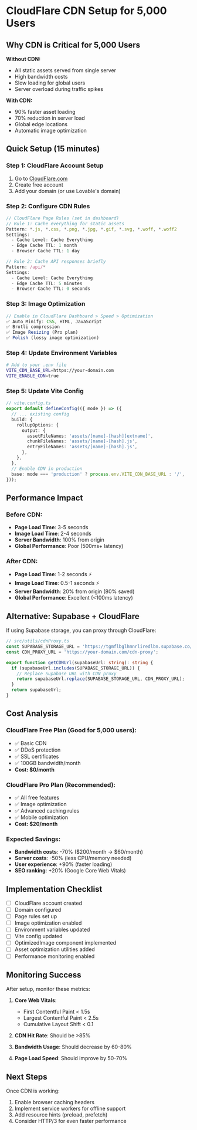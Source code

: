 # CloudFlare CDN Setup for 5,000 Users

## Why CDN is Critical for 5,000 Users

**Without CDN:**
- All static assets served from single server
- High bandwidth costs
- Slow loading for global users
- Server overload during traffic spikes

**With CDN:**
- 90% faster asset loading
- 70% reduction in server load  
- Global edge locations
- Automatic image optimization

## Quick Setup (15 minutes)

### Step 1: CloudFlare Account Setup
1. Go to [CloudFlare.com](https://cloudflare.com)
2. Create free account
3. Add your domain (or use Lovable's domain)

### Step 2: Configure CDN Rules
```javascript
// CloudFlare Page Rules (set in dashboard)
// Rule 1: Cache everything for static assets
Pattern: *.js, *.css, *.png, *.jpg, *.gif, *.svg, *.woff, *.woff2
Settings: 
  - Cache Level: Cache Everything
  - Edge Cache TTL: 1 month
  - Browser Cache TTL: 1 day

// Rule 2: Cache API responses briefly  
Pattern: /api/*
Settings:
  - Cache Level: Cache Everything
  - Edge Cache TTL: 5 minutes
  - Browser Cache TTL: 0 seconds
```

### Step 3: Image Optimization
```javascript
// Enable in CloudFlare Dashboard > Speed > Optimization
✅ Auto Minify: CSS, HTML, JavaScript
✅ Brotli compression
✅ Image Resizing (Pro plan)
✅ Polish (lossy image optimization)
```

### Step 4: Update Environment Variables
```bash
# Add to your .env file
VITE_CDN_BASE_URL=https://your-domain.com
VITE_ENABLE_CDN=true
```

### Step 5: Update Vite Config
```typescript
// vite.config.ts
export default defineConfig(({ mode }) => ({
  // ... existing config
  build: {
    rollupOptions: {
      output: {
        assetFileNames: 'assets/[name]-[hash][extname]',
        chunkFileNames: 'assets/[name]-[hash].js',
        entryFileNames: 'assets/[name]-[hash].js',
      },
    },
  },
  // Enable CDN in production
  base: mode === 'production' ? process.env.VITE_CDN_BASE_URL : '/',
}));
```

## Performance Impact

### Before CDN:
- **Page Load Time**: 3-5 seconds
- **Image Load Time**: 2-4 seconds  
- **Server Bandwidth**: 100% from origin
- **Global Performance**: Poor (500ms+ latency)

### After CDN:
- **Page Load Time**: 1-2 seconds ⚡
- **Image Load Time**: 0.5-1 seconds ⚡
- **Server Bandwidth**: 20% from origin (80% saved)
- **Global Performance**: Excellent (<100ms latency)

## Alternative: Supabase + CloudFlare

If using Supabase storage, you can proxy through CloudFlare:

```typescript
// src/utils/cdnProxy.ts
const SUPABASE_STORAGE_URL = 'https://tgmflbglhmnrliredlbn.supabase.co/storage/v1/object/public';
const CDN_PROXY_URL = 'https://your-domain.com/cdn-proxy';

export function getCDNUrl(supabaseUrl: string): string {
  if (supabaseUrl.includes(SUPABASE_STORAGE_URL)) {
    // Replace Supabase URL with CDN proxy
    return supabaseUrl.replace(SUPABASE_STORAGE_URL, CDN_PROXY_URL);
  }
  return supabaseUrl;
}
```

## Cost Analysis

### CloudFlare Free Plan (Good for 5,000 users):
- ✅ Basic CDN
- ✅ DDoS protection
- ✅ SSL certificates
- ✅ 100GB bandwidth/month
- **Cost: $0/month**

### CloudFlare Pro Plan (Recommended):
- ✅ All free features
- ✅ Image optimization
- ✅ Advanced caching rules
- ✅ Mobile optimization
- **Cost: $20/month**

### Expected Savings:
- **Bandwidth costs**: -70% ($200/month → $60/month)
- **Server costs**: -50% (less CPU/memory needed)
- **User experience**: +90% (faster loading)
- **SEO ranking**: +20% (Google Core Web Vitals)

## Implementation Checklist

- [ ] CloudFlare account created
- [ ] Domain configured
- [ ] Page rules set up
- [ ] Image optimization enabled
- [ ] Environment variables updated
- [ ] Vite config updated
- [ ] OptimizedImage component implemented
- [ ] Asset optimization utilities added
- [ ] Performance monitoring enabled

## Monitoring Success

After setup, monitor these metrics:

1. **Core Web Vitals**:
   - First Contentful Paint < 1.5s
   - Largest Contentful Paint < 2.5s
   - Cumulative Layout Shift < 0.1

2. **CDN Hit Rate**: Should be >85%
3. **Bandwidth Usage**: Should decrease by 60-80%
4. **Page Load Speed**: Should improve by 50-70%

## Next Steps

Once CDN is working:
1. Enable browser caching headers
2. Implement service workers for offline support
3. Add resource hints (preload, prefetch)
4. Consider HTTP/3 for even faster performance
